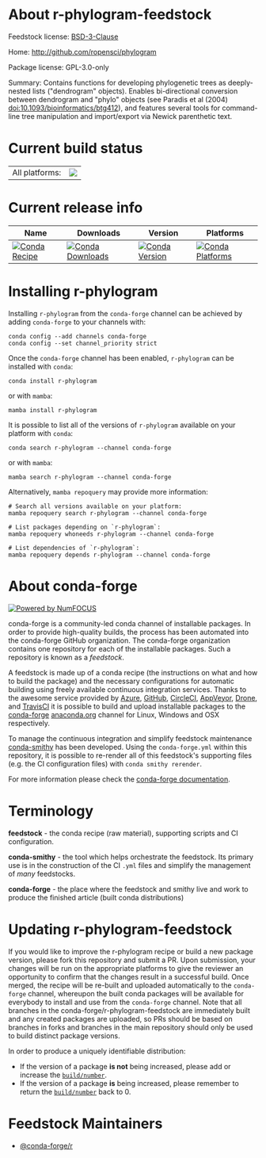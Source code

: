 About r-phylogram-feedstock
===========================

Feedstock license: [BSD-3-Clause](https://github.com/conda-forge/r-phylogram-feedstock/blob/main/LICENSE.txt)

Home: http://github.com/ropensci/phylogram

Package license: GPL-3.0-only

Summary: Contains functions for developing phylogenetic trees as deeply-nested lists ("dendrogram" objects). Enables bi-directional conversion between dendrogram and "phylo" objects (see Paradis et al (2004) <doi:10.1093/bioinformatics/btg412>), and features several tools for command-line tree manipulation and import/export via Newick parenthetic text.

Current build status
====================


<table><tr><td>All platforms:</td>
    <td>
      <a href="https://dev.azure.com/conda-forge/feedstock-builds/_build/latest?definitionId=9721&branchName=main">
        <img src="https://dev.azure.com/conda-forge/feedstock-builds/_apis/build/status/r-phylogram-feedstock?branchName=main">
      </a>
    </td>
  </tr>
</table>

Current release info
====================

| Name | Downloads | Version | Platforms |
| --- | --- | --- | --- |
| [![Conda Recipe](https://img.shields.io/badge/recipe-r--phylogram-green.svg)](https://anaconda.org/conda-forge/r-phylogram) | [![Conda Downloads](https://img.shields.io/conda/dn/conda-forge/r-phylogram.svg)](https://anaconda.org/conda-forge/r-phylogram) | [![Conda Version](https://img.shields.io/conda/vn/conda-forge/r-phylogram.svg)](https://anaconda.org/conda-forge/r-phylogram) | [![Conda Platforms](https://img.shields.io/conda/pn/conda-forge/r-phylogram.svg)](https://anaconda.org/conda-forge/r-phylogram) |

Installing r-phylogram
======================

Installing `r-phylogram` from the `conda-forge` channel can be achieved by adding `conda-forge` to your channels with:

```
conda config --add channels conda-forge
conda config --set channel_priority strict
```

Once the `conda-forge` channel has been enabled, `r-phylogram` can be installed with `conda`:

```
conda install r-phylogram
```

or with `mamba`:

```
mamba install r-phylogram
```

It is possible to list all of the versions of `r-phylogram` available on your platform with `conda`:

```
conda search r-phylogram --channel conda-forge
```

or with `mamba`:

```
mamba search r-phylogram --channel conda-forge
```

Alternatively, `mamba repoquery` may provide more information:

```
# Search all versions available on your platform:
mamba repoquery search r-phylogram --channel conda-forge

# List packages depending on `r-phylogram`:
mamba repoquery whoneeds r-phylogram --channel conda-forge

# List dependencies of `r-phylogram`:
mamba repoquery depends r-phylogram --channel conda-forge
```


About conda-forge
=================

[![Powered by
NumFOCUS](https://img.shields.io/badge/powered%20by-NumFOCUS-orange.svg?style=flat&colorA=E1523D&colorB=007D8A)](https://numfocus.org)

conda-forge is a community-led conda channel of installable packages.
In order to provide high-quality builds, the process has been automated into the
conda-forge GitHub organization. The conda-forge organization contains one repository
for each of the installable packages. Such a repository is known as a *feedstock*.

A feedstock is made up of a conda recipe (the instructions on what and how to build
the package) and the necessary configurations for automatic building using freely
available continuous integration services. Thanks to the awesome service provided by
[Azure](https://azure.microsoft.com/en-us/services/devops/), [GitHub](https://github.com/),
[CircleCI](https://circleci.com/), [AppVeyor](https://www.appveyor.com/),
[Drone](https://cloud.drone.io/welcome), and [TravisCI](https://travis-ci.com/)
it is possible to build and upload installable packages to the
[conda-forge](https://anaconda.org/conda-forge) [anaconda.org](https://anaconda.org/)
channel for Linux, Windows and OSX respectively.

To manage the continuous integration and simplify feedstock maintenance
[conda-smithy](https://github.com/conda-forge/conda-smithy) has been developed.
Using the ``conda-forge.yml`` within this repository, it is possible to re-render all of
this feedstock's supporting files (e.g. the CI configuration files) with ``conda smithy rerender``.

For more information please check the [conda-forge documentation](https://conda-forge.org/docs/).

Terminology
===========

**feedstock** - the conda recipe (raw material), supporting scripts and CI configuration.

**conda-smithy** - the tool which helps orchestrate the feedstock.
                   Its primary use is in the construction of the CI ``.yml`` files
                   and simplify the management of *many* feedstocks.

**conda-forge** - the place where the feedstock and smithy live and work to
                  produce the finished article (built conda distributions)


Updating r-phylogram-feedstock
==============================

If you would like to improve the r-phylogram recipe or build a new
package version, please fork this repository and submit a PR. Upon submission,
your changes will be run on the appropriate platforms to give the reviewer an
opportunity to confirm that the changes result in a successful build. Once
merged, the recipe will be re-built and uploaded automatically to the
`conda-forge` channel, whereupon the built conda packages will be available for
everybody to install and use from the `conda-forge` channel.
Note that all branches in the conda-forge/r-phylogram-feedstock are
immediately built and any created packages are uploaded, so PRs should be based
on branches in forks and branches in the main repository should only be used to
build distinct package versions.

In order to produce a uniquely identifiable distribution:
 * If the version of a package **is not** being increased, please add or increase
   the [``build/number``](https://docs.conda.io/projects/conda-build/en/latest/resources/define-metadata.html#build-number-and-string).
 * If the version of a package **is** being increased, please remember to return
   the [``build/number``](https://docs.conda.io/projects/conda-build/en/latest/resources/define-metadata.html#build-number-and-string)
   back to 0.

Feedstock Maintainers
=====================

* [@conda-forge/r](https://github.com/orgs/conda-forge/teams/r/)

